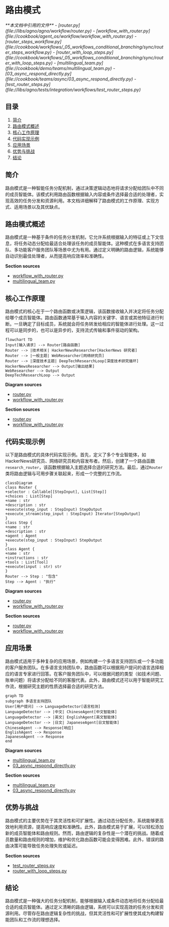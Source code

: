 # 路由模式

<cite>
**本文档中引用的文件**  
- [router.py](file://libs/agno/agno/workflow/router.py)
- [workflow_with_router.py](file://cookbook/agent_os/workflow/workflow_with_router.py)
- [router_steps_workflow.py](file://cookbook/workflows/_05_workflows_conditional_branching/sync/router_steps_workflow.py)
- [router_with_loop_steps.py](file://cookbook/workflows/_05_workflows_conditional_branching/sync/router_with_loop_steps.py)
- [multilingual_team.py](file://cookbook/demo/teams/multilingual_team.py)
- [03_async_respond_directly.py](file://cookbook/teams/async/03_async_respond_directly.py)
- [test_router_steps.py](file://libs/agno/tests/integration/workflows/test_router_steps.py)
</cite>

## 目录
1. [简介](#简介)
2. [路由模式概述](#路由模式概述)
3. [核心工作原理](#核心工作原理)
4. [代码实现示例](#代码实现示例)
5. [应用场景](#应用场景)
6. [优势与挑战](#优势与挑战)
7. [结论](#结论)

## 简介
路由模式是一种智能任务分配机制，通过决策逻辑动态地将请求分配给团队中不同的成员智能体。该模式利用路由函数根据输入内容或条件选择最合适的处理者，实现高效的任务分发和资源利用。本文档详细解释了路由模式的工作原理、实现方式、适用场景以及其优缺点。

## 路由模式概述
路由模式是一种基于条件的任务分发机制，它允许系统根据输入的特征或上下文信息，将任务动态分配给最适合处理该任务的成员智能体。这种模式在多语言支持团队、多功能客户服务团队等场景中尤为有用。通过定义明确的路由逻辑，系统能够自动识别最佳处理者，从而提高响应效率和准确性。

**Section sources**
- [workflow_with_router.py](file://cookbook/agent_os/workflow/workflow_with_router.py#L1-L115)
- [multilingual_team.py](file://cookbook/demo/teams/multilingual_team.py#L1-L70)

## 核心工作原理
路由模式的核心在于一个路由函数或决策逻辑，该函数接收输入并决定将任务分配给哪个成员智能体。路由函数通常基于输入内容的关键字、语言或其他特征进行判断。一旦确定了目标成员，系统就会将任务转发给相应的智能体进行处理。这一过程可以是同步的，也可以是异步的，支持流式传输和事件驱动的架构。

```mermaid
flowchart TD
Input[输入请求] --> Router[路由函数]
Router --> |技术相关| HackerNewsResearcher[HackerNews 研究者]
Router --> |一般主题| WebResearcher[网络研究员]
Router --> |深度技术主题| DeepTechResearchLoop[深度技术研究循环]
HackerNewsResearcher --> Output[输出结果]
WebResearcher --> Output
DeepTechResearchLoop --> Output
```

**Diagram sources**
- [router.py](file://libs/agno/agno/workflow/router.py#L133-L171)
- [workflow_with_router.py](file://cookbook/agent_os/workflow/workflow_with_router.py#L50-L80)

**Section sources**
- [router.py](file://libs/agno/agno/workflow/router.py#L133-L171)
- [workflow_with_router.py](file://cookbook/agent_os/workflow/workflow_with_router.py#L50-L80)

## 代码实现示例
以下是路由模式的具体代码实现示例。首先，定义了多个专业智能体，如HackerNews研究员、网络研究员和内容发布者。然后，创建了一个路由函数`research_router`，该函数根据输入主题选择合适的研究方法。最后，通过`Router`类将路由逻辑与可用步骤关联起来，形成一个完整的工作流。

```mermaid
classDiagram
class Router {
+selector : Callable[[StepInput], List[Step]]
+choices : List[Step]
+name : str
+description : str
+execute(step_input : StepInput) StepOutput
+execute_stream(step_input : StepInput) Iterator[StepOutput]
}
class Step {
+name : str
+description : str
+agent : Agent
+execute(step_input : StepInput) StepOutput
}
class Agent {
+name : str
+instructions : str
+tools : List[Tool]
+execute(input : str) str
}
Router --> Step : "包含"
Step --> Agent : "执行"
```

**Diagram sources**
- [router.py](file://libs/agno/agno/workflow/router.py#L594-L621)
- [workflow_with_router.py](file://cookbook/agent_os/workflow/workflow_with_router.py#L1-L115)

**Section sources**
- [router.py](file://libs/agno/agno/workflow/router.py#L594-L621)
- [workflow_with_router.py](file://cookbook/agent_os/workflow/workflow_with_router.py#L1-L115)

## 应用场景
路由模式适用于多种复杂的应用场景，例如构建一个多语言支持团队或一个多功能的客户服务团队。在多语言支持团队中，路由函数可以根据用户提问的语言选择相应的语言专家进行回答。在客户服务团队中，可以根据问题的类型（如技术问题、账单问题）将请求分配给不同的客服代表。此外，路由模式还可以用于智能研究工作流，根据研究主题的性质选择最合适的研究方法。

```mermaid
graph TD
subgraph 多语言支持团队
User[用户提问] --> LanguageDetector[语言检测]
LanguageDetector --> |中文| ChineseAgent[中文智能体]
LanguageDetector --> |英文| EnglishAgent[英文智能体]
LanguageDetector --> |日文| JapaneseAgent[日文智能体]
ChineseAgent --> Response[响应]
EnglishAgent --> Response
JapaneseAgent --> Response
end
```

**Diagram sources**
- [multilingual_team.py](file://cookbook/demo/teams/multilingual_team.py#L1-L70)
- [03_async_respond_directly.py](file://cookbook/teams/async/03_async_respond_directly.py#L1-L106)

**Section sources**
- [multilingual_team.py](file://cookbook/demo/teams/multilingual_team.py#L1-L70)
- [03_async_respond_directly.py](file://cookbook/teams/async/03_async_respond_directly.py#L1-L106)

## 优势与挑战
路由模式的主要优势在于其灵活性和可扩展性。通过动态分配任务，系统能够更高效地利用资源，提高响应速度和准确性。此外，路由模式易于扩展，可以轻松添加新的成员智能体和路由规则。然而，路由逻辑的复杂性是一个潜在的挑战。随着成员数量和路由规则的增加，维护和优化路由函数可能会变得困难。此外，错误的路由决策可能导致任务处理失败或延迟。

**Section sources**
- [test_router_steps.py](file://libs/agno/tests/integration/workflows/test_router_steps.py#L1-L387)
- [router_with_loop_steps.py](file://cookbook/workflows/_05_workflows_conditional_branching/sync/router_with_loop_steps.py#L1-L141)

## 结论
路由模式是一种强大的任务分配机制，能够根据输入或条件动态地将任务分配给最合适的成员智能体。通过定义清晰的路由逻辑，系统可以实现高效的任务分发和资源利用。尽管存在路由逻辑复杂性的挑战，但其灵活性和可扩展性使其成为构建智能团队和工作流的理想选择。